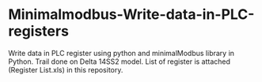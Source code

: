 # Minimalmodbus-Write-data-in-PLC-registers
Write data in PLC register using python and minimalModbus library in Python.
Trail done on Delta 14SS2 model.
List of register is attached (Register List.xls) in this repository.
